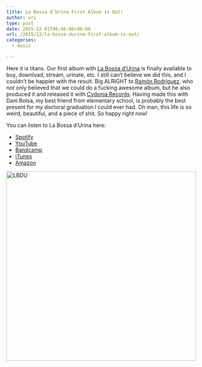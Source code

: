 ```yaml
---
title: La Bossa d’Urina First Album is Out!
author: uri
type: post
date: 2015-12-01T06:46:06+00:00
url: /2015/12/la-bossa-durina-first-album-is-out/
categories:
  - music

---
```

Here it is titans. Our first album with [La Bossa d&#8217;Urina][1] is finally available to buy, download, stream, urinate, etc. I still can&#8217;t believe we did this, and I couldn&#8217;t be happier with the result. Big ALRIGHT to [Ramón Rodríguez][2], who not only believed that we could do a fucking awesome album, but he also produced it and released it with [Cydonia Records][3]. Having made this with Dani Bolsa, my best friend from elementary school, is probably the best present for my doctoral graduation I could ever had. Oh man, this life is so weird, beautiful, and a piece of shit. So happy right now!

You can listen to La Bossa d&#8217;Urina here:

  * [Spotify][4]
  * [YouTube][5]
  * [Bandcamp][6]
  * [iTunes][7]
  * [Amazon][8]

[<img src="/wp-content/uploads/2015/12/LBDU-500x500.jpg" alt="LBDU" width="500" height="500" class="aligncenter size-medium wp-image-1963" />][9]

 [1]: http://www.labossadurina.com
 [2]: http://www.thenewraemon.com/
 [3]: https://www.facebook.com/cydoniarecs/
 [4]: https://open.spotify.com/album/4CE2GrmJd4rdW7tWdxJtvq
 [5]: https://www.youtube.com/watch?v=D7dWPpXmybM&list=PLUSRfoOcUe4Y2c8rELQlofb_0liTQC1u2
 [6]: https://labossadurina.bandcamp.com/
 [7]: https://itun.es/us/Gvw3-
 [8]: http://www.amazon.com/bossa-durina/dp/B017EX02J4/ref=sr_1_1?ie=UTF8&qid=1448952162&sr=8-1&keywords=la+bossa+d%27urina
 [9]: /wp-content/uploads/2015/12/LBDU.jpg